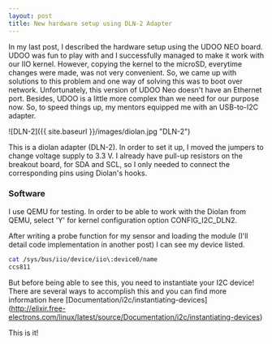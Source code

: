 ```yaml
---
layout: post
title: New hardware setup using DLN-2 Adapter
---
```


In my last post, I described the hardware setup using the UDOO NEO board. UDOO was fun to play with and I successfully managed to make it work with our IIO kernel. However, copying the kernel to the microSD, everytime changes were made, was not very convenient. So, we came up with solutions to this problem and one way of solving this was to boot over network. Unfortunately, this version of UDOO Neo doesn't have an Ethernet port. Besides, UDOO is a little more complex than we need for our purpose now. So, to speed things up, my mentors equipped me with an USB-to-I2C adapter. 

![DLN-2]({{ site.baseurl }}/images/diolan.jpg "DLN-2")

This is a diolan adapter (DLN-2). In order to set it up, I moved the jumpers to change voltage supply to 3.3 V. I already have pull-up resistors on the breakout board, for SDA and SCL, so I only needed to connect the corresponding pins using Diolan's hooks.

### Software

I use QEMU for testing. In order to be able to work with the Diolan from QEMU, select 'Y' for kernel configuration option CONFIG_I2C_DLN2.

After writing a probe function for my sensor and loading the module (I'll detail code implementation in another post) I can see my device listed.

```sh
cat /sys/bus/iio/device/iio\:device0/name
ccs811
```
But before being able to see this, you need to instantiate your I2C device! There are several ways to accomplish this and you can find more information here [Documentation/i2c/instantiating-devices] (http://elixir.free-electrons.com/linux/latest/source/Documentation/i2c/instantiating-devices)

This is it!



